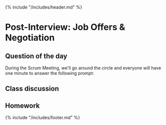 {% include "/includes/header.md" %}

# Post-Interview: Job Offers & Negotiation

## Question of the day

During the Scrum Meeting, we'll go around the circle and everyone will have one minute to answer the following prompt:

## Class discussion

## Homework

{% include "/includes/footer.md" %}
